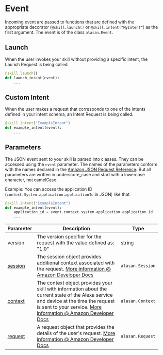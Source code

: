 # Event

Incoming event are passed to functions that are defined with the appropriate decorator (`@skill.launch()` or `@skill.intent("MyIntent"`) as the first argument. The event is of the class `alasan.Event`.

## Launch

When the user invokes your skill without providing a specific intent, the Launch Request is being called.

```python
@skill.launch()
def launch_intent(event):
    ...
```

## Custom Intent

When the user makes a request that corresponds to one of the intents defined in your intent schema, an Intent Request is being called.

```python
@skill.intent("ExampleIntent")
def example_intent(event):
    ...
```

## Parameters

The JSON event sent to your skill is parsed into classes. They can be accessed using the `event` parameter. The names of the parameters conform with the names declared in the [Amazon JSON Request Reference](https://developer.amazon.com/docs/custom-skills/request-and-response-json-reference.html#request-format). But all parameters are written in underscore_case and start with a lowercase character, not camelCase.

Example: You can access the application ID (`context.System.application.applicationId` in JSON) like that:

```python
@skill.intent("ExampleIntent")
def example_intent(event):
    application_id = event.context.system.application.application_id
    ...
```

| Parameter                                                                                                          | Description                                                                                                                                                                                                                                                                                                          | Type             |
|--------------------------------------------------------------------------------------------------------------------|----------------------------------------------------------------------------------------------------------------------------------------------------------------------------------------------------------------------------------------------------------------------------------------------------------------------|------------------|
| version                                                                                                            | The version specifier for the request with the value defined as: "1.0"                                                                                                                                                                                                                                               | string           |
| [session](https://developer.amazon.com/docs/custom-skills/request-and-response-json-reference.html#session-object) | The session object provides additional context associated with the request. [More information @ Amazon Developer Docs](https://developer.amazon.com/docs/custom-skills/request-and-response-json-reference.html#session-object)                                                                                      | `alasan.Session` |
| [context](https://developer.amazon.com/docs/custom-skills/request-and-response-json-reference.html#context-object) | The context object provides your skill with information about the current state of the Alexa service and device at the time the request is sent to your service. [More information @ Amazon Developer Docs](https://developer.amazon.com/docs/custom-skills/request-and-response-json-reference.html#context-object) | `alasan.Context` |
| [request](https://developer.amazon.com/docs/custom-skills/request-types-reference.html)                            | A request object that provides the details of the user's request. [More information @ Amazon Developer Docs](https://developer.amazon.com/docs/custom-skills/request-types-reference.html)                                                                                                                           | `alasan.Request` |
